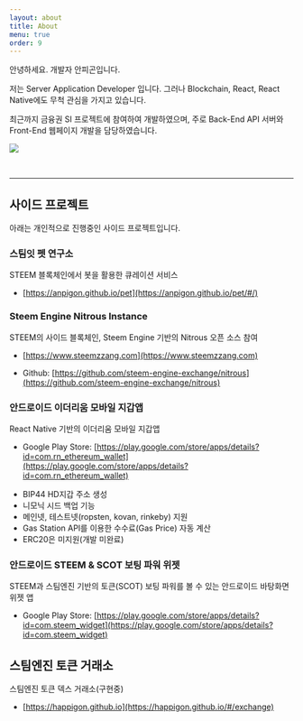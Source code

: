 ```yaml
---
layout: about
title: About
menu: true
order: 9
---
```


안녕하세요. 개발자 안피곤입니다.

저는 Server Application Developer 입니다. 
그러나 Blockchain, React, React Native에도 무척 관심을 가지고 있습니다.

최근까지 금융권 SI 프로젝트에 참여하여 개발하였으며, 주로 Back-End API 서버와 Front-End 웹페이지 개발을 담당하였습니다.

![](https://steemitimages.com/0x0/https://user-images.githubusercontent.com/3969643/50451200-edfb3e00-0975-11e9-8041-a74c71a9fd3e.png)

<br>

***

## 사이드 프로젝트

아래는 개인적으로 진행중인 사이드 프로젝트입니다.

### 스팀잇 펫 연구소

STEEM 블록체인에서 봇을 활용한 큐레이션 서비스

* [https://anpigon.github.io/pet](https://anpigon.github.io/pet/#/)


### Steem Engine Nitrous Instance

STEEM의 사이드 블록체인, Steem Engine 기반의 Nitrous 오픈 소스 참여

* [https://www.steemzzang.com](https://www.steemzzang.com)

* Github: [https://github.com/steem-engine-exchange/nitrous](https://github.com/steem-engine-exchange/nitrous)


### 안드로이드 이더리움 모바일 지갑앱

React Native 기반의 이더리움 모바일 지갑앱

* Google Play Store: [https://play.google.com/store/apps/details?id=com.rn_ethereum_wallet](https://play.google.com/store/apps/details?id=com.rn_ethereum_wallet)

- BIP44 HD지갑 주소 생성
- 니모닉 시드 백업 기능
- 메인넷, 테스트넷(ropsten, kovan, rinkeby) 지원
- Gas Station API를 이용한 수수료(Gas Price) 자동 계산
- ERC20은 미지원(개발 미완료)


### 안드로이드 STEEM & SCOT 보팅 파워 위젯

STEEM과 스팀엔진 기반의 토큰(SCOT) 보팅 파워를 볼 수 있는 안드로이드 바탕화면 위젯 앱

* Google Play Store: [https://play.google.com/store/apps/details?id=com.steem_widget](https://play.google.com/store/apps/details?id=com.steem_widget)

## 스팀엔진 토큰 거래소

스팀엔진 토큰 덱스 거래소(구현중)

* [https://happigon.github.io](https://happigon.github.io/#/exchange)